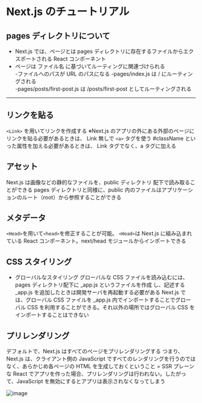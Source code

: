 # Next.js のチュートリアル

## pages ディレクトリについて

- Next.js では、ページとは pages ディレクトリに存在するファイルからエクスポートされる React コンポーネント
- ページは ファイル名 に基づいてルーティングに関連づけられる  
  -ファイルへのパスが URL のパスになる
  -pages/index.js は / にルーティングされる  
  -pages/posts/first-post.js は /posts/first-post としてルーティングされる

---

## リンクを貼る

`<Link>` を用いてリンクを作成する
※Next.js のアプリの外にある外部のページにリンクを貼る必要があるときは、 Link 無しで `<a>` タグを使う
#className といった属性を加える必要があるときは、 Link タグでなく、a タグに加える

## アセット

Next.js は画像などの静的なファイルを、public ディレクトリ 配下で読み取ることができる
pages ディレクトリと同様に、public 内のファイルはアプリケーションのルート（root）から参照することができる

## メタデータ

`<Head>`を用いて`<head>`を修正することが可能。
`<Head>`は Next.js に組み込まれている React コンポーネント。next/head モジュールからインポートできる

## CSS スタイリング

- グローバルなスタイリング
  グローバルな CSS ファイルを読み込むには、pages ディレクトリ配下に \_app.js というファイルを作成 し、記述する
  \_app.js を追加したときは開発サーバを再起動する必要がある
  Next.js では、グローバル CSS ファイルを \_app.js 内でインポートすることでグローバル CSS を利用することができる。それ以外の場所ではグローバル CSS をインポートすることはできない

## プリレンダリング

デフォルトで、Next.js はすべてのページをプリレンダリングする
つまり、Next.js は、クライアント側の JavaScript ですべてのレンダリングを行うのではなく、あらかじめ各ページの HTML を生成しておくということ = SSR
プレーンな React でアプリを作った場合、プリレンダリングは行われない。したがって、JavaScript を無効にするとアプリは表示されなくなってしまう

![image](https://user-images.githubusercontent.com/66477859/144738184-a1e0b674-2759-4e38-8c15-cc1b0ae2b63b.png)

